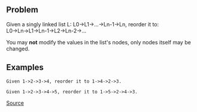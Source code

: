 ## Problem
Given a singly linked list L: L0→L1→…→Ln-1→Ln,
reorder it to: L0→Ln→L1→Ln-1→L2→Ln-2→…

You may **not** modify the values in the list's nodes, only nodes itself may be changed.

## Examples
```
Given 1->2->3->4, reorder it to 1->4->2->3.
```

```
Given 1->2->3->4->5, reorder it to 1->5->2->4->3.
```

[Source](https://leetcode.com/problems/reorder-list/description/)

